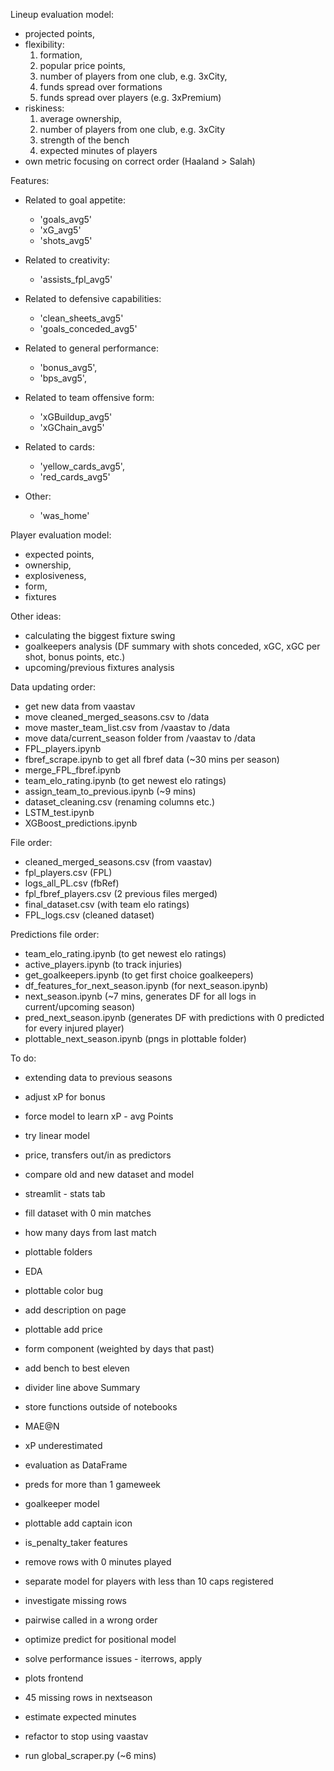 Lineup evaluation model:
- projected points,
- flexibility:
  1. formation,
  2. popular price points,
  3. number of players from one club, e.g. 3xCity,
  4. funds spread over formations
  5. funds spread over players (e.g. 3xPremium)
- riskiness:
  1. average ownership,
  2. number of players from one club, e.g. 3xCity
  3. strength of the bench
  4. expected minutes of players
- own metric focusing on correct order (Haaland > Salah)


Features:
- Related to goal appetite:
    - 'goals_avg5'
    - 'xG_avg5'
    - 'shots_avg5'

- Related to creativity:
    - 'assists_fpl_avg5'
    
- Related to defensive capabilities:
    - 'clean_sheets_avg5'
    - 'goals_conceded_avg5'

- Related to general performance:
    - 'bonus_avg5', 
    - 'bps_avg5', 

- Related to team offensive form:
    - 'xGBuildup_avg5'
    - 'xGChain_avg5'
    
- Related to cards:
    - 'yellow_cards_avg5',
    - 'red_cards_avg5'
    
- Other:
    - 'was_home'


Player evaluation model:
- expected points,
- ownership,
- explosiveness,
- form,
- fixtures


Other ideas:
- calculating the biggest fixture swing
- goalkeepers analysis (DF summary with shots conceded, xGC, xGC per shot, bonus points, etc.)
- upcoming/previous fixtures analysis


Data updating order:
- get new data from vaastav
- move cleaned_merged_seasons.csv to /data
- move master_team_list.csv from /vaastav to /data
- move data/current_season folder from /vaastav to /data
- FPL_players.ipynb
- fbref_scrape.ipynb to get all fbref data (~30 mins per season)
- merge_FPL_fbref.ipynb
- team_elo_rating.ipynb (to get newest elo ratings)
- assign_team_to_previous.ipynb (~9 mins)
- dataset_cleaning.csv (renaming columns etc.)
- LSTM_test.ipynb
- XGBoost_predictions.ipynb


File order:
- cleaned_merged_seasons.csv (from vaastav)
- fpl_players.csv (FPL)
- logs_all_PL.csv (fbRef)
- fpl_fbref_players.csv (2 previous files merged)
- final_dataset.csv (with team elo ratings)
- FPL_logs.csv (cleaned dataset)


Predictions file order:
- team_elo_rating.ipynb (to get newest elo ratings)
- active_players.ipynb (to track injuries)
- get_goalkeepers.ipynb (to get first choice goalkeepers)
- df_features_for_next_season.ipynb (for next_season.ipynb)
- next_season.ipynb (~7 mins, generates DF for all logs in current/upcoming season)
- pred_next_season.ipynb (generates DF with predictions with 0 predicted for every injured player)
- plottable_next_season.ipynb (pngs in plottable folder)


To do:
- extending data to previous seasons
- adjust xP for bonus
- force model to learn xP - avg Points
- try linear model
- price, transfers out/in as predictors
- compare old and new dataset and model
- streamlit - stats tab
- fill dataset with 0 min matches
- how many days from last match
- plottable folders
- EDA
- plottable color bug
- add description on page
- plottable add price
- form component (weighted by days that past)
- add bench to best eleven
- divider line above Summary
- store functions outside of notebooks
- MAE@N
- xP underestimated
- evaluation as DataFrame
- preds for more than 1 gameweek
- goalkeeper model
- plottable add captain icon
- is_penalty_taker features
- remove rows with 0 minutes played
- separate model for players with less than 10 caps registered
- investigate missing rows
- pairwise called in a wrong order
- optimize predict for positional model 
- solve performance issues - iterrows, apply 
- plots frontend
- 45 missing rows in nextseason
- estimate expected minutes
- refactor to stop using vaastav



- run global_scraper.py (~6 mins)
